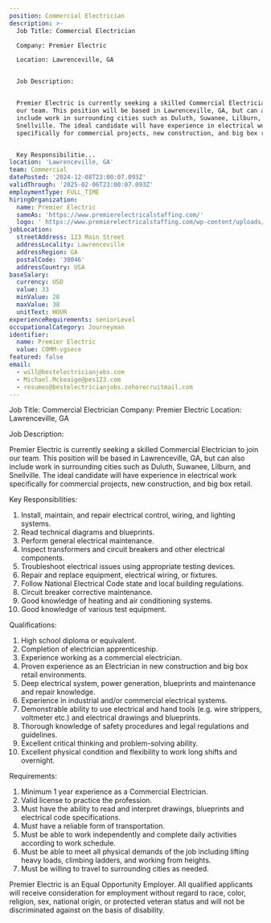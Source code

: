 ```yaml
---
position: Commercial Electrician
description: >-
  Job Title: Commercial Electrician

  Company: Premier Electric

  Location: Lawrenceville, GA


  Job Description:


  Premier Electric is currently seeking a skilled Commercial Electrician to join
  our team. This position will be based in Lawrenceville, GA, but can also
  include work in surrounding cities such as Duluth, Suwanee, Lilburn, and
  Snellville. The ideal candidate will have experience in electrical work
  specifically for commercial projects, new construction, and big box retail.


  Key Responsibilitie...
location: 'Lawrenceville, GA'
team: Commercial
datePosted: '2024-12-08T23:00:07.093Z'
validThrough: '2025-02-06T23:00:07.093Z'
employmentType: FULL_TIME
hiringOrganization:
  name: Premier Electric
  sameAs: 'https://www.premierelectricalstaffing.com/'
  logo: ' https://www.premierelectricalstaffing.com/wp-content/uploads/2020/05/Premier-Electrical-Staffing-logo.png'
jobLocation:
  streetAddress: 123 Main Street
  addressLocality: Lawrenceville
  addressRegion: GA
  postalCode: '30046'
  addressCountry: USA
baseSalary:
  currency: USD
  value: 33
  minValue: 28
  maxValue: 38
  unitText: HOUR
experienceRequirements: seniorLevel
occupationalCategory: Journeyman
identifier:
  name: Premier Electric
  value: COMM-vgsece
featured: false
email:
  - will@bestelectricianjobs.com
  - Michael.Mckeaige@pes123.com
  - resumes@bestelectricianjobs.zohorecruitmail.com
---
```




Job Title: Commercial Electrician
Company: Premier Electric
Location: Lawrenceville, GA

Job Description:

Premier Electric is currently seeking a skilled Commercial Electrician to join our team. This position will be based in Lawrenceville, GA, but can also include work in surrounding cities such as Duluth, Suwanee, Lilburn, and Snellville. The ideal candidate will have experience in electrical work specifically for commercial projects, new construction, and big box retail.

Key Responsibilities:

1. Install, maintain, and repair electrical control, wiring, and lighting systems.
2. Read technical diagrams and blueprints.
3. Perform general electrical maintenance.
4. Inspect transformers and circuit breakers and other electrical components.
5. Troubleshoot electrical issues using appropriate testing devices.
6. Repair and replace equipment, electrical wiring, or fixtures.
7. Follow National Electrical Code state and local building regulations.
8. Circuit breaker corrective maintenance.
9. Good knowledge of heating and air conditioning systems.
10. Good knowledge of various test equipment.

Qualifications:

1. High school diploma or equivalent.
2. Completion of electrician apprenticeship.
3. Experience working as a commercial electrician.
4. Proven experience as an Electrician in new construction and big box retail environments.
5. Deep electrical system, power generation, blueprints and maintenance and repair knowledge.
6. Experience in industrial and/or commercial electrical systems.
7. Demonstrable ability to use electrical and hand tools (e.g. wire strippers, voltmeter etc.) and electrical drawings and blueprints.
8. Thorough knowledge of safety procedures and legal regulations and guidelines.
9. Excellent critical thinking and problem-solving ability.
10. Excellent physical condition and flexibility to work long shifts and overnight.

Requirements:

1. Minimum 1 year experience as a Commercial Electrician.
2. Valid license to practice the profession.
3. Must have the ability to read and interpret drawings, blueprints and electrical code specifications.
4. Must have a reliable form of transportation.
5. Must be able to work independently and complete daily activities according to work schedule.
6. Must be able to meet all physical demands of the job including lifting heavy loads, climbing ladders, and working from heights.
7. Must be willing to travel to surrounding cities as needed.

Premier Electric is an Equal Opportunity Employer. All qualified applicants will receive consideration for employment without regard to race, color, religion, sex, national origin, or protected veteran status and will not be discriminated against on the basis of disability.